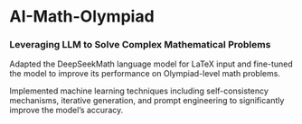 # AI-Math-Olympiad

### Leveraging LLM to Solve Complex Mathematical Problems

Adapted the DeepSeekMath language model for LaTeX input and fine-tuned the model to improve its performance on Olympiad-level math problems.

Implemented machine learning techniques including self-consistency mechanisms, iterative generation, and prompt engineering to significantly improve the model’s accuracy.
